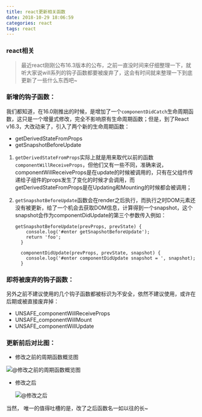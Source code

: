 ```yaml
---
title: react更新相关函数
date: 2018-10-29 18:06:59
categories: react
tags: react
---
```


### react相关

>  最近react刚刚公布16.3版本的公布，之前一直没时间来仔细整理一下，就听大家说will系列的钩子函数都要被废弃了，这会有时间就来整理一下到底更新了一些什么东西吧~

### 新增的钩子函数：

我们都知道，在16.0刚推出的时候，是增加了一个`componentDidCatch`生命周期函数，这只是一个增量式修改，完全不影响原有生命周期函数；但是，到了React v16.3，大改动来了，引入了两个新的生命周期函数：

- getDerivedStateFromProps
- getSnapshotBeforeUpdate

1. `getDerivedStateFromProps`实际上就是用来取代以前的函数`componentWillReceiveProps`，但他们又有一些不同，准确来说，componentWillReceiveProps是在update的时候被调用的，只有在父组件传递给子组件的props发生了变化的时候才会调用，而getDerivedStateFromProps是在Updating和Mounting的时候都会被调用；

2. `getSnapshotBeforeUpdate`函数会在render之后执行，而执行之时DOM元素还没有被更新，给了一个机会去获取DOM信息，计算得到一个snapshot，这个snapshot会作为componentDidUpdate的第三个参数传入例如：

   ```react
   getSnapshotBeforeUpdate(prevProps, prevState) {
       console.log('#enter getSnapshotBeforeUpdate');
       return 'foo';
     }
   
     componentDidUpdate(prevProps, prevState, snapshot) {
       console.log('#enter componentDidUpdate snapshot = ', snapshot);
     }
   ```

### 即将被废弃的钩子函数：

另外之前不建议使用的几个钩子函数都被标识为不安全，依然不建议使用，或许在后期或被直接废弃掉：

- UNSAFE_componentWillReceiveProps
- UNSAFE_componentWillMount
- UNSAFE_componentWillUpdate

### 更新前后对比图：

- 修改之前的周期函数概览图

![@修改之前的周期函数概览图](https://pic4.zhimg.com/80/v2-8c9f2b2eebc3449da805e8bd0deced47_hd.jpg)

- 修改之后

  ![@修改之后](https://pic1.zhimg.com/v2-930c5299db442e73dbb1d2f9c92310d4_r.jpg)

当然， 唯一的值得吐槽的是，改了之后函数名一如以往的长~
